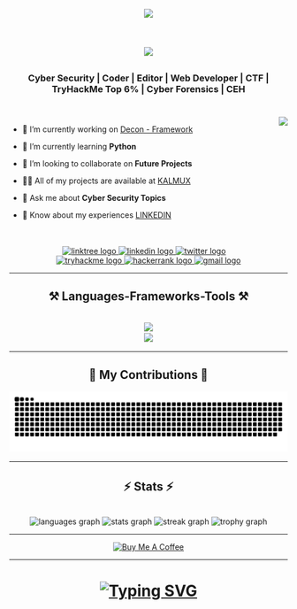 <p align="center">
    <a href="https://visitorbadge.io/status?path=https%3A%2F%2Fgithub.com%2Fkalmux1"><img src="https://api.visitorbadge.io/api/visitors?path=https%3A%2F%2Fgithub.com%2Fkalmux1&label=VISITORS&labelColor=%23697689&countColor=%2337d67a&style=flat&labelStyle=upper" /></a>
</p>

<h1 align="center">
    <img src="https://readme-typing-svg.herokuapp.com/?font=Righteous&size=35&center=true&vCenter=true&color=20F716&width=500&height=70&duration=4000&lines=Hi+There!+👋;+I'm+Nitin+Jaiswal!;" />
</h1>

###

<h3 align="center">Cyber Security | Coder | Editor | Web Developer | CTF | TryHackMe Top 6% | Cyber Forensics | CEH </h3>

###
<br>
<img align="right" height="250" src="https://i.pinimg.com/originals/81/17/8b/81178b47a8598f0c81c4799f2cdd4057.gif"  />


*    🔭 I’m currently working on [Decon - Framework](https://github.com/kalmux1/DECON-FRAMEWORK)

*    🌱 I’m currently learning **Python**

*    👯 I’m looking to collaborate on **Future Projects**

*    👨‍💻 All of my projects are available at [KALMUX](https://linktr.ee/kalmux)

*    💬 Ask me about **Cyber Security Topics**

*    📄 Know about my experiences [LINKEDIN](https://www.linkedin.com/in/nitin-jaiswal-630662283/)

<br>

<br>
<div align="center">
  <a href="https://linktr.ee/kalmux" target="_blank">
    <img src="https://img.shields.io/static/v1?message=Linktree&logo=linktree&label=&color=1de9b6&logoColor=white&labelColor=&style=for-the-badge" height="30" alt="linktree logo"  />
  </a>
<a href="https://www.linkedin.com/in/nitin-jaiswal-630662283/" target="_blank">
    <img src="https://img.shields.io/static/v1?message=LinkedIn&logo=linkedin&label=&color=0077B5&logoColor=white&labelColor=&style=for-the-badge" height="30" alt="linkedin logo"  />
  </a>
<a href="https://twitter.com/_Nitin_Jaiswal_" target="_blank">
    <img src="https://img.shields.io/static/v1?message=Twitter&logo=twitter&label=&color=1DA1F2&logoColor=white&labelColor=&style=for-the-badge" height="30" alt="twitter logo"  />
<br>
<a href="https://tryhackme.com/p/kalmux" target="_blank">
    <img src="https://img.shields.io/static/v1?message=TryHackMe&logo=tryhackme&label=&color=88cc14&logoColor=white&labelColor=&style=for-the-badge" height="30" alt="tryhackme logo"  />
  </a>
 <a href="https://www.hackerrank.com/profile/nitinjaiswal1401" target="_blank">
    <img src="https://img.shields.io/static/v1?message=HackerRank&logo=hackerrank&label=&color=2EC866&logoColor=white&labelColor=&style=for-the-badge" height="30" alt="hackerrank logo"  />
  </a>
<a href="nitinjaiswal1401@gmail.com" target="_blank">
    <img src="https://img.shields.io/static/v1?message=Gmail&logo=gmail&label=&color=D14836&logoColor=white&labelColor=&style=for-the-badge" height="30" alt="gmail logo"  />
  </a>
</div>

<hr>

<h2 align="center">⚒️ Languages-Frameworks-Tools ⚒️</h2>
<br/>
<div align="center">
    <img src="https://skillicons.dev/icons?i=html,python,bash,git,mysql,linux,debian,markdown" /><br>
    <img src="https://skillicons.dev/icons?i=redhat,ubuntu,kali,vscode,wordpress,github" /><br>
</div>
<hr>

<div align="center">
  <h2>🐍 My Contributions 🐍</h2>
  
  <img alt="snake eating my contributions" src="https://github.com/kalmux1/kalmux1/blob/output/snake.svg" />
  
  <br/>
</div>

<hr/>

<h2 align="center">⚡ Stats ⚡</h2>
<br>
<div align=center>
  <img src="https://github-readme-stats.vercel.app/api/top-langs?username=kalmux1&locale=en&hide_title=false&layout=compact&card_width=320&langs_count=9&theme=chartreuse-dark&hide_border=false&order=2&disable_animations=false" height="160" alt="languages graph" />
  <img src="https://github-readme-stats.vercel.app/api?username=kalmux1&hide_title=false&hide_rank=false&show_icons=true&include_all_commits=true&count_private=true&disable_animations=false&theme=chartreuse-dark&locale=en&hide_border=false&order=1" height="160" alt="stats graph" /> 
  <img src="https://streak-stats.demolab.com?user=kalmux1&locale=en&mode=daily&theme=chartreuse-dark&hide_border=false&border_radius=5&order=3&disable_animations=false" height="160" alt="streak graph" />
  <img src="https://github-profile-trophy.vercel.app?username=kalmux1&theme=matrix&column=-1&row=1&margin-w=8&margin-h=8&no-bg=false&no-frame=false&order=4&disable_animations=false" height="160" alt="trophy graph"  />
</div>

<hr>

<div align=center>
    <a href="https://www.buymeacoffee.com/kalmux" target="_blank"><img src="https://cdn.buymeacoffee.com/buttons/v2/default-green.png" alt="Buy Me A Coffee" style="height: 60px !important;width: 217px !important;" ></a>
</div>

<hr>

<h1 align="center">
    <a href="https://git.io/typing-svg"><img src="https://readme-typing-svg.herokuapp.com?font=Fira+Code&pause=1000&color=0FF714&center=true&vCenter=true&random=false&width=435&lines=Thanks+for+Visiting++%E2%9C%8C%F0%9F%8F%BB%EF%B8%8F;Shoot+me+a+message+on+Linkedin;I'm+always+down+to+collab" alt="Typing SVG" /></a>
</h1>
